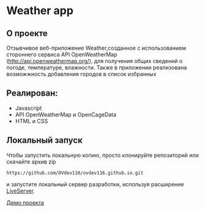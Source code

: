 # Weather app
## О проекте
Отзывчивое веб-приложение Weather,созданное с использованием стороннего сервиса API OpenWeatherMap (http://api.openweathermap.org/), для получения общих сведений о погоде, температуре, влажности.
Также в приложении реализована возможжность добавления городов в список избранных
## Реалиpован:
* Javascript
* API OpenWeatherMap и OpenCageData
* HTML и CSS
## Локальный запуск
Чтобы запустить  локальную копию, просто клонируйте репозиторий или скачайте архив zip
```
https://github.com/OVdev116/ovdev116.github.io.git
```
и запустите локальный сервер разработки, используя расширение [LiveServer](https://marketplace.visualstudio.com/items?itemName=ritwickdey.LiveServer).

[Демо проекта](https://ovdev116.github.io/)
